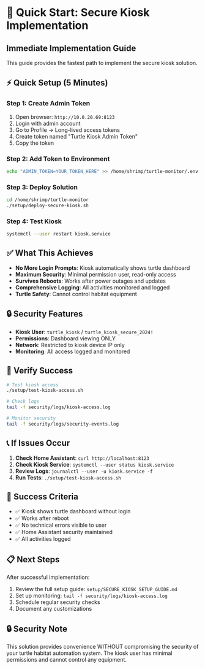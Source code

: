 # 🚀 Quick Start: Secure Kiosk Implementation

## Immediate Implementation Guide

This guide provides the fastest path to implement the secure kiosk solution.

## ⚡ Quick Setup (5 Minutes)

### Step 1: Create Admin Token
1. Open browser: `http://10.0.20.69:8123`
2. Login with admin account
3. Go to Profile → Long-lived access tokens
4. Create token named "Turtle Kiosk Admin Token"
5. Copy the token

### Step 2: Add Token to Environment
```bash
echo "ADMIN_TOKEN=YOUR_TOKEN_HERE" >> /home/shrimp/turtle-monitor/.env
```

### Step 3: Deploy Solution
```bash
cd /home/shrimp/turtle-monitor
./setup/deploy-secure-kiosk.sh
```

### Step 4: Test Kiosk
```bash
systemctl --user restart kiosk.service
```

## ✅ What This Achieves

- **No More Login Prompts**: Kiosk automatically shows turtle dashboard
- **Maximum Security**: Minimal permission user, read-only access
- **Survives Reboots**: Works after power outages and updates
- **Comprehensive Logging**: All activities monitored and logged
- **Turtle Safety**: Cannot control habitat equipment

## 🔒 Security Features

- **Kiosk User**: `turtle_kiosk` / `turtle_kiosk_secure_2024!`
- **Permissions**: Dashboard viewing ONLY
- **Network**: Restricted to kiosk device IP only
- **Monitoring**: All access logged and monitored

## 🧪 Verify Success

```bash
# Test kiosk access
./setup/test-kiosk-access.sh

# Check logs
tail -f security/logs/kiosk-access.log

# Monitor security
tail -f security/logs/security-events.log
```

## 📞 If Issues Occur

1. **Check Home Assistant**: `curl http://localhost:8123`
2. **Check Kiosk Service**: `systemctl --user status kiosk.service`
3. **Review Logs**: `journalctl --user -u kiosk.service -f`
4. **Run Tests**: `./setup/test-kiosk-access.sh`

## 🎯 Success Criteria

- ✅ Kiosk shows turtle dashboard without login
- ✅ Works after reboot
- ✅ No technical errors visible to user
- ✅ Home Assistant security maintained
- ✅ All activities logged

## 📋 Next Steps

After successful implementation:
1. Review the full setup guide: `setup/SECURE_KIOSK_SETUP_GUIDE.md`
2. Set up monitoring: `tail -f security/logs/kiosk-access.log`
3. Schedule regular security checks
4. Document any customizations

## 🔒 Security Note

This solution provides convenience WITHOUT compromising the security of your turtle habitat automation system. The kiosk user has minimal permissions and cannot control any equipment. 